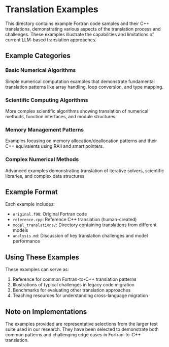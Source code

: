 # Translation Examples

This directory contains example Fortran code samples and their C++ translations, demonstrating various aspects of the translation process and challenges. These examples illustrate the capabilities and limitations of current LLM-based translation approaches.

## Example Categories

### Basic Numerical Algorithms
Simple numerical computation examples that demonstrate fundamental translation patterns like array handling, loop conversion, and type mapping.

### Scientific Computing Algorithms
More complex scientific algorithms showing translation of numerical methods, function interfaces, and module structures.

### Memory Management Patterns
Examples focusing on memory allocation/deallocation patterns and their C++ equivalents using RAII and smart pointers.

### Complex Numerical Methods
Advanced examples demonstrating translation of iterative solvers, scientific libraries, and complex data structures.

## Example Format

Each example includes:
- `original.f90`: Original Fortran code
- `reference.cpp`: Reference C++ translation (human-created)
- `model_translations/`: Directory containing translations from different models
- `analysis.md`: Discussion of key translation challenges and model performance

## Using These Examples

These examples can serve as:
1. Reference for common Fortran-to-C++ translation patterns
2. Illustrations of typical challenges in legacy code migration
3. Benchmarks for evaluating other translation approaches
4. Teaching resources for understanding cross-language migration

## Note on Implementations

The examples provided are representative selections from the larger test suite used in our research. They have been selected to demonstrate both common patterns and challenging edge cases in Fortran-to-C++ translation.
